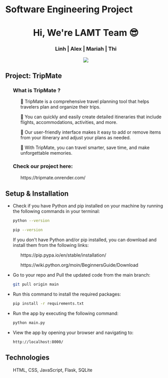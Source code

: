 # Software Engineering Project
<h1 align="center">Hi, We're LAMT Team 😎</h1>

<h3 align="center">Linh | Alex | Mariah | Thi</h3>

<p align="center"><img align="center" src="app/static/images/hi.gif"></p>
<h2 align="left">Project: TripMate</h2>
  <ul>
    <h3>What is TripMate ?</h3>
      <ul>
        <div>
	   <p> 🌱 TripMate is a comprehensive travel planning tool that helps travelers plan and organize their trips.</p>
	   <p> 🌱 You can quickly and easily create detailed itineraries that include flights, accommodations, activities, and more. 
	   <p> 🌱 Our user-friendly interface makes it easy to add or remove items from your itinerary and adjust your plans as needed. </p>
	   <p> 🌱 With TripMate, you can travel smarter, save time, and make unforgettable memories. </p>
        </div>
      </ul>
    <h3>Check our project here:</h3>
      <ul><p>https://tripmate.onrender.com/</p></ul>
  </ul>
<h2 align="left">Setup & Installation</h2>
<ul>
  <li><p>Check if you have Python and pip installed on your machine by running the following commands in your terminal:</p>
     
```bash
python --version
```  

```bash
pip --version
```  

<p>If you don't have Python and/or pip installed, you can download and install them from the following links:</p>
<ul><p>https://pip.pypa.io/en/stable/installation/</p>
<p>https://wiki.python.org/moin/BeginnersGuide/Download</p></ul>
   </li>
  <li>Go to your repo and Pull the updated code from the main branch:</li>  

```bash
git pull origin main
```
  <li>Run this command to install the required packages:</li>

```bash
pip install -r requirements.txt
```
  <li>Run the app by executing the following command:</li>

```bash
python main.py
```
  <li>View the app by opening your browser and navigating to:</li>
	<p></p>
	
 `http://localhost:8000/` 	
</ul>
<h2 align="left">Technologies</h2>
  <ul>
    <div>
      <p>HTML, CSS, JavaScript, Flask, SQLite
    </div>
    
   
